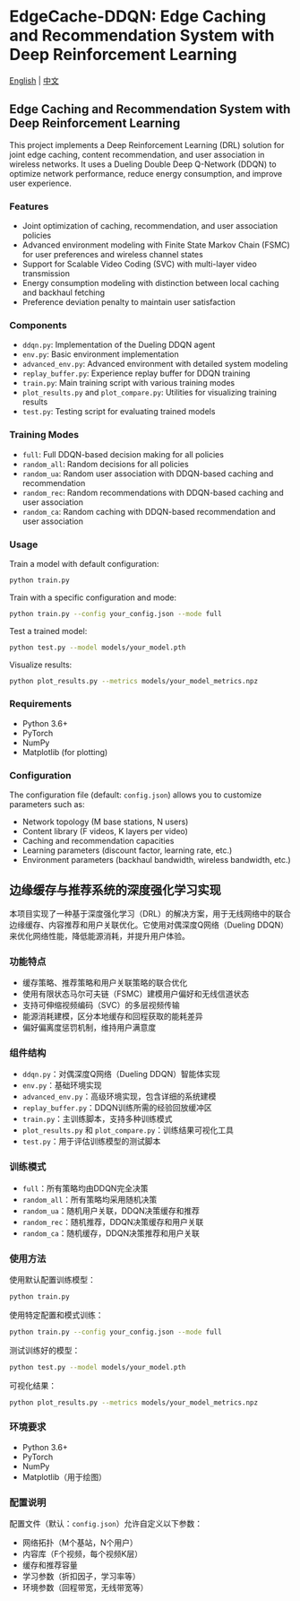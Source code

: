# EdgeCache-DDQN: Edge Caching and Recommendation System with Deep Reinforcement Learning

[English](#english) | [中文](#chinese)

<a name="english"></a>
## Edge Caching and Recommendation System with Deep Reinforcement Learning

This project implements a Deep Reinforcement Learning (DRL) solution for joint edge caching, content recommendation, and user association in wireless networks. It uses a Dueling Double Deep Q-Network (DDQN) to optimize network performance, reduce energy consumption, and improve user experience.

### Features

- Joint optimization of caching, recommendation, and user association policies
- Advanced environment modeling with Finite State Markov Chain (FSMC) for user preferences and wireless channel states
- Support for Scalable Video Coding (SVC) with multi-layer video transmission
- Energy consumption modeling with distinction between local caching and backhaul fetching
- Preference deviation penalty to maintain user satisfaction

### Components

- `ddqn.py`: Implementation of the Dueling DDQN agent
- `env.py`: Basic environment implementation
- `advanced_env.py`: Advanced environment with detailed system modeling
- `replay_buffer.py`: Experience replay buffer for DDQN training
- `train.py`: Main training script with various training modes
- `plot_results.py` and `plot_compare.py`: Utilities for visualizing training results
- `test.py`: Testing script for evaluating trained models

### Training Modes

- `full`: Full DDQN-based decision making for all policies
- `random_all`: Random decisions for all policies
- `random_ua`: Random user association with DDQN-based caching and recommendation
- `random_rec`: Random recommendations with DDQN-based caching and user association
- `random_ca`: Random caching with DDQN-based recommendation and user association

### Usage

Train a model with default configuration:
```bash
python train.py
```

Train with a specific configuration and mode:
```bash
python train.py --config your_config.json --mode full
```

Test a trained model:
```bash
python test.py --model models/your_model.pth
```

Visualize results:
```bash
python plot_results.py --metrics models/your_model_metrics.npz
```

### Requirements

- Python 3.6+
- PyTorch
- NumPy
- Matplotlib (for plotting)

### Configuration

The configuration file (default: `config.json`) allows you to customize parameters such as:
- Network topology (M base stations, N users)
- Content library (F videos, K layers per video)
- Caching and recommendation capacities
- Learning parameters (discount factor, learning rate, etc.)
- Environment parameters (backhaul bandwidth, wireless bandwidth, etc.)

<a name="chinese"></a>
## 边缘缓存与推荐系统的深度强化学习实现

本项目实现了一种基于深度强化学习（DRL）的解决方案，用于无线网络中的联合边缘缓存、内容推荐和用户关联优化。它使用对偶深度Q网络（Dueling DDQN）来优化网络性能，降低能源消耗，并提升用户体验。

### 功能特点

- 缓存策略、推荐策略和用户关联策略的联合优化
- 使用有限状态马尔可夫链（FSMC）建模用户偏好和无线信道状态
- 支持可伸缩视频编码（SVC）的多层视频传输
- 能源消耗建模，区分本地缓存和回程获取的能耗差异
- 偏好偏离度惩罚机制，维持用户满意度

### 组件结构

- `ddqn.py`：对偶深度Q网络（Dueling DDQN）智能体实现
- `env.py`：基础环境实现
- `advanced_env.py`：高级环境实现，包含详细的系统建模
- `replay_buffer.py`：DDQN训练所需的经验回放缓冲区
- `train.py`：主训练脚本，支持多种训练模式
- `plot_results.py` 和 `plot_compare.py`：训练结果可视化工具
- `test.py`：用于评估训练模型的测试脚本

### 训练模式

- `full`：所有策略均由DDQN完全决策
- `random_all`：所有策略均采用随机决策
- `random_ua`：随机用户关联，DDQN决策缓存和推荐
- `random_rec`：随机推荐，DDQN决策缓存和用户关联
- `random_ca`：随机缓存，DDQN决策推荐和用户关联

### 使用方法

使用默认配置训练模型：
```bash
python train.py
```

使用特定配置和模式训练：
```bash
python train.py --config your_config.json --mode full
```

测试训练好的模型：
```bash
python test.py --model models/your_model.pth
```

可视化结果：
```bash
python plot_results.py --metrics models/your_model_metrics.npz
```

### 环境要求

- Python 3.6+
- PyTorch
- NumPy
- Matplotlib（用于绘图）

### 配置说明

配置文件（默认：`config.json`）允许自定义以下参数：
- 网络拓扑（M个基站，N个用户）
- 内容库（F个视频，每个视频K层）
- 缓存和推荐容量
- 学习参数（折扣因子，学习率等）
- 环境参数（回程带宽，无线带宽等）
